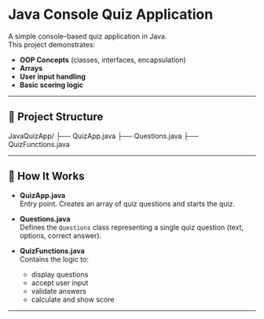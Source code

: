 # Java Console Quiz Application

A simple console-based quiz application in Java.  
This project demonstrates:
- **OOP Concepts** (classes, interfaces, encapsulation)
- **Arrays**
- **User input handling**
- **Basic scoring logic**

---

## 📂 Project Structure

JavaQuizApp/
├── QuizApp.java
├── Questions.java
├── QuizFunctions.java


---

## 📝 How It Works

- **QuizApp.java**  
  Entry point. Creates an array of quiz questions and starts the quiz.

- **Questions.java**  
  Defines the `Questions` class representing a single quiz question (text, options, correct answer).

- **QuizFunctions.java**  
  Contains the logic to:
  - display questions
  - accept user input
  - validate answers
  - calculate and show score

---

